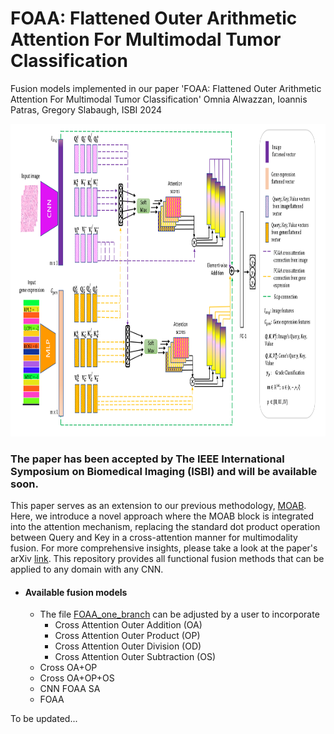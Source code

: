 # FOAA: Flattened Outer Arithmetic Attention For Multimodal Tumor Classification

Fusion models implemented in our paper 'FOAA: Flattened Outer Arithmetic Attention For Multimodal Tumor Classification' Omnia Alwazzan, Ioannis Patras, Gregory Slabaugh, ISBI 2024


<p align="center">
  <img width="1000" height="500" src="https://github.com/omniaalwazzan/FOAA/blob/main/ISBI_pipline.png">
</p>

### The paper has been accepted by The IEEE International Symposium on Biomedical Imaging (ISBI) and will be available soon.

This paper serves as an extension to our previous methodology, [MOAB](https://github.com/omniaalwazzan/MOAB). Here, we introduce a novel approach where the MOAB block is integrated into the attention mechanism, replacing the standard dot product operation between Query and Key in a cross-attention manner for multimodality fusion. For more comprehensive insights, please take a look at the paper's arXiv [link](https://arxiv.org/abs/2403.06339).
This repository provides all functional fusion methods that can be applied to any domain with any CNN. 

* #### Available fusion models
  * The file [FOAA_one_branch](https://github.com/omniaalwazzan/FOAA/blob/main/FOAA_one_branch.py) can be adjusted by a user to incorporate
    * Cross Attention Outer Addition (OA)
    * Cross Attention Outer Product (OP)
    * Cross Attention Outer Division (OD)
    * Cross Attention Outer Subtraction (OS)
  * Cross OA+OP
  * Cross OA+OP+OS
  * CNN FOAA SA
  * FOAA

To be updated...

